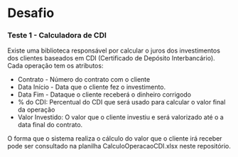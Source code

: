 # Desafio

### Teste 1 - Calculadora de CDI
Existe uma biblioteca responsável por calcular o juros dos investimentos dos clientes baseados em CDI (Certificado de Depósito Interbancário). 
Cada operação tem os atributos:
* Contrato - Número do contrato com o cliente
* Data Início - Data que o cliente fez o investimento.
* Data Fim - Dataque o cliente receberá o dinheiro corrigodo
* % do CDI: Percentual do CDI que será usado para calcular o valor final da operação
* Valor Investido: O valor que o cliente investiu e será valorizado até o a data final do contrato.

O forma que o sistema realiza o cálculo do valor que o cliente irá receber pode ser consultado na planilha CalculoOperacaoCDI.xlsx neste repositório.
